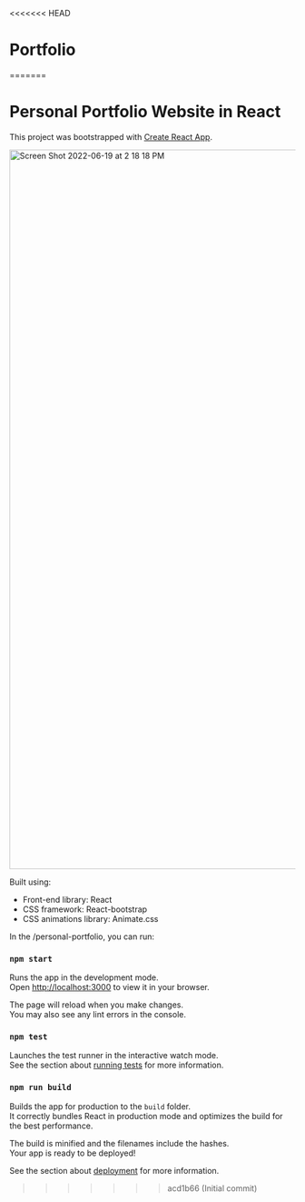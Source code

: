 <<<<<<< HEAD
# Portfolio
=======
# Personal Portfolio Website in React

This project was bootstrapped with [Create React App](https://github.com/facebook/create-react-app).

<img width="1266" alt="Screen Shot 2022-06-19 at 2 18 18 PM" src="https://user-images.githubusercontent.com/50160672/174933373-1ba6cadf-1c9a-48c3-aa58-984d0bd62d82.png">

Built using:

- Front-end library: React
- CSS framework: React-bootstrap
- CSS animations library: Animate.css

In the /personal-portfolio, you can run:

### `npm start`

Runs the app in the development mode.\
Open [http://localhost:3000](http://localhost:3000) to view it in your browser.

The page will reload when you make changes.\
You may also see any lint errors in the console.

### `npm test`

Launches the test runner in the interactive watch mode.\
See the section about [running tests](https://facebook.github.io/create-react-app/docs/running-tests) for more information.

### `npm run build`

Builds the app for production to the `build` folder.\
It correctly bundles React in production mode and optimizes the build for the best performance.

The build is minified and the filenames include the hashes.\
Your app is ready to be deployed!

See the section about [deployment](https://facebook.github.io/create-react-app/docs/deployment) for more information.
>>>>>>> acd1b66 (Initial commit)
